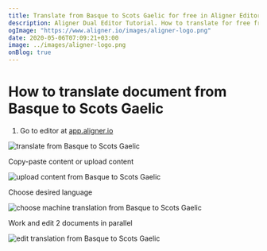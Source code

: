 ```yaml
---
title: Translate from Basque to Scots Gaelic for free in Aligner Editor
description: Aligner Dual Editor Tutorial. How to translate for free from Basque to Scots Gaelic. Aligner is multilingual document management platform. 
ogImage: "https://www.aligner.io/images/aligner-logo.png"
date: 2020-05-06T07:09:21+03:00
image: ../images/aligner-logo.png
onBlog: true
---
```


# How to translate document from Basque to Scots Gaelic

1. Go to editor at [app.aligner.io](https://app.aligner.io "Aligner App web page")

![translate from Basque to Scots Gaelic](../aligner-blank-editor.png "translate from Basque to Scots Gaelic")

Copy-paste content or upload content

![upload content from Basque to Scots Gaelic](../aligner-uploaded-document.png "upload content from Basque to Scots Gaelic")

Choose desired language

![choose machine translation from Basque to Scots Gaelic](../aligner-language-dropdown.png "choose machine translation from Basque to Scots Gaelic")

Work and edit 2 documents in parallel

![edit translation from Basque to Scots Gaelic](../aligner-double-sitded-editor.png "edit translation from Basque to Scots Gaelic")

